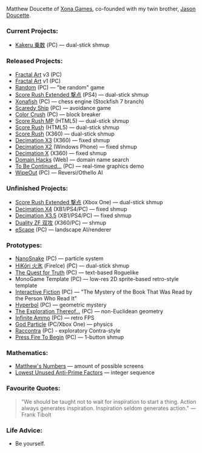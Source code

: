 Matthew Doucette of [Xona Games](https://github.com/XonaGames), co-founded with my twin brother, [Jason Doucette](https://github.com/JDoucette).
### Current Projects:
- [Kakeru 乗数](http://xona.com/kakeru/) (PC) — dual-stick shmup

### Released Projects:
- [Fractal Art](https://youtu.be/fpyS-u69-zs) v3 (PC)
- [Fractal Art](https://youtu.be/1pK00KAIC9Q) v1 (PC)
- [Random](http://xona.com/random) (PC) — "be random" game
- [Score Rush Extended 撃点](http://xona.com/scorerush/) (PS4) — dual-stick shmup
- [Xonafish](http://xona.com/xonafish/) (PC) — chess engine (Stockfish 7 branch)
- [Scaredy Ship](http://xona.com/scaredyship/) (PC) — avoidance game
- [Color Crush](http://xona.com/colorcrush/) (PC) — block breaker
- [Score Rush MP](http://xona.com/scorerush/html5/) (HTML5) — dual-stick shmup
- [Score Rush](http://xona.com/scorerush/html5/) (HTML5) — dual-stick shmup
- [Score Rush](http://xona.com/scorerush/x360/) (X360) — dual-stick shmup
- [Decimation X3](http://xona.com/decimationx3/) (X360) — fixed shmup
- [Decimation X2](http://xona.com/decimationx2/) (Windows Phone) — fixed shmup
- [Decimation X](http://xona.com/decimationx/) (X360) — fixed shmup
- [Domain Hacks](http://xona.com/domainhacks/) (Web) — domain name search
- [To Be Continued...](http://xona.com/tbc/) (PC) — real-time graphics demo
- [WipeOut](http://xona.com/wipeout/) (PC) — Reversi/Othello AI
### Unfinished Projects:
- [Score Rush Extended 撃点](http://xona.com/scorerush/) (Xbox One) — dual-stick shmup
- [Decimation X4](http://xona.com/decimationx4/) (XB1/PS4/PC) — fixed shmup
- [Decimation X3.5](http://xona.com/decimationx3.5/) (XB1/PS4/PC) — fixed shmup
- [Duality ZF 双攻](http://xona.com/dualityzf/) (X360/PC) — shmup
- [eScape](http://xona.com/escape/) (PC) — landscape AI/renderer
### Prototypes:
- [NanoSnake](https://www.youtube.com/playlist?list=PLYUwJ3dlBCsVuN_dRL6TDp9FynDq0oy14) (PC) — particle system
- [HiKōri 火氷](http://xona.com/hikori/) (FireIce) (PC) — dual-stick shmup
- [The Quest for Truth](http://xona.com/quest/) (PC) — text-based Roguelike
- MonoGame Template (PC) — low-res 2D sprite-based retro-style template
- [Interactive Fiction](https://youtu.be/I6-GujXBzgk) (PC) — "The Mystery of the Book That Was Read by the Person Who Read It"
- [Hyperbol](http://xona.com/hyperbol/) (PC) — geometric mystery
- [The Exploration Thereof...](http://xona.com/exploration/) (PC) — non-Euclidean geometry
- [Infinite Ammo](http://xona.com/infiniteammo/) (PC) — retro FPS
- [God Particle](http://xona.com/godparticle/) (PC/Xbox One) — physics
- [Raccontra](http://xona.com/raccontra/) (PC) - exploratory Contra-style
- [Press Fire To Begin](http://xona.com/pressfire/) (PC) — 1-button shmup
### Mathematics:
- [Matthew's Numbers](http://xona.com/matthewsnumbers/) — amount of possible screens
- [Lowest Unused Anti-Prime Factors](https://oeis.org/A332271) — integer sequence
### Favourite Quotes:
> "We should be taught not to wait for inspiration to start a thing. Action always generates inspiration. Inspiration seldom generates action." — Frank Tibolt
### Life Advice:
- Be yourself.

<!--
**Xonatron/Xonatron** is a ✨ _special_ ✨ repository because its `README.md` (this file) appears on your GitHub profile.

Here are some ideas to get you started:

- 🔭 I’m currently working on ...
- 🌱 I’m currently learning ...
- 👯 I’m looking to collaborate on ...
- 🤔 I’m looking for help with ...
- 💬 Ask me about ...
- 📫 How to reach me: ...
- 😄 Pronouns: ...
- ⚡ Fun fact: ...
-->
